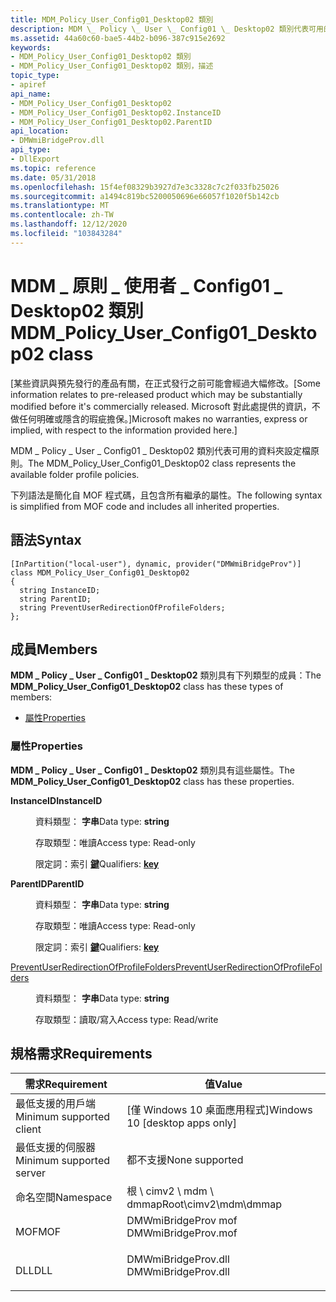 ```yaml
---
title: MDM_Policy_User_Config01_Desktop02 類別
description: MDM \_ Policy \_ User \_ Config01 \_ Desktop02 類別代表可用的資料夾設定檔原則。
ms.assetid: 44a60c60-bae5-44b2-b096-387c915e2692
keywords:
- MDM_Policy_User_Config01_Desktop02 類別
- MDM_Policy_User_Config01_Desktop02 類別，描述
topic_type:
- apiref
api_name:
- MDM_Policy_User_Config01_Desktop02
- MDM_Policy_User_Config01_Desktop02.InstanceID
- MDM_Policy_User_Config01_Desktop02.ParentID
api_location:
- DMWmiBridgeProv.dll
api_type:
- DllExport
ms.topic: reference
ms.date: 05/31/2018
ms.openlocfilehash: 15f4ef08329b3927d7e3c3328c7c2f033fb25026
ms.sourcegitcommit: a1494c819bc5200050696e66057f1020f5b142cb
ms.translationtype: MT
ms.contentlocale: zh-TW
ms.lasthandoff: 12/12/2020
ms.locfileid: "103843284"
---
```

# <a name="mdm_policy_user_config01_desktop02-class"></a><span data-ttu-id="34d08-105">MDM \_ 原則 \_ 使用者 \_ Config01 \_ Desktop02 類別</span><span class="sxs-lookup"><span data-stu-id="34d08-105">MDM\_Policy\_User\_Config01\_Desktop02 class</span></span>

<span data-ttu-id="34d08-106">\[某些資訊與預先發行的產品有關，在正式發行之前可能會經過大幅修改。</span><span class="sxs-lookup"><span data-stu-id="34d08-106">\[Some information relates to pre-released product which may be substantially modified before it's commercially released.</span></span> <span data-ttu-id="34d08-107">Microsoft 對此處提供的資訊，不做任何明確或隱含的瑕疵擔保。\]</span><span class="sxs-lookup"><span data-stu-id="34d08-107">Microsoft makes no warranties, express or implied, with respect to the information provided here.\]</span></span>

<span data-ttu-id="34d08-108">MDM \_ Policy \_ User \_ Config01 \_ Desktop02 類別代表可用的資料夾設定檔原則。</span><span class="sxs-lookup"><span data-stu-id="34d08-108">The MDM\_Policy\_User\_Config01\_Desktop02 class represents the available folder profile policies.</span></span>

<span data-ttu-id="34d08-109">下列語法是簡化自 MOF 程式碼，且包含所有繼承的屬性。</span><span class="sxs-lookup"><span data-stu-id="34d08-109">The following syntax is simplified from MOF code and includes all inherited properties.</span></span>

## <a name="syntax"></a><span data-ttu-id="34d08-110">語法</span><span class="sxs-lookup"><span data-stu-id="34d08-110">Syntax</span></span>

``` syntax
[InPartition("local-user"), dynamic, provider("DMWmiBridgeProv")]
class MDM_Policy_User_Config01_Desktop02
{
  string InstanceID;
  string ParentID;
  string PreventUserRedirectionOfProfileFolders;
};
```

## <a name="members"></a><span data-ttu-id="34d08-111">成員</span><span class="sxs-lookup"><span data-stu-id="34d08-111">Members</span></span>

<span data-ttu-id="34d08-112">**MDM \_ Policy \_ User \_ Config01 \_ Desktop02** 類別具有下列類型的成員：</span><span class="sxs-lookup"><span data-stu-id="34d08-112">The **MDM\_Policy\_User\_Config01\_Desktop02** class has these types of members:</span></span>

-   [<span data-ttu-id="34d08-113">屬性</span><span class="sxs-lookup"><span data-stu-id="34d08-113">Properties</span></span>](#properties)

### <a name="properties"></a><span data-ttu-id="34d08-114">屬性</span><span class="sxs-lookup"><span data-stu-id="34d08-114">Properties</span></span>

<span data-ttu-id="34d08-115">**MDM \_ Policy \_ User \_ Config01 \_ Desktop02** 類別具有這些屬性。</span><span class="sxs-lookup"><span data-stu-id="34d08-115">The **MDM\_Policy\_User\_Config01\_Desktop02** class has these properties.</span></span>

<dl> <dt>

<span data-ttu-id="34d08-116">**InstanceID**</span><span class="sxs-lookup"><span data-stu-id="34d08-116">**InstanceID**</span></span>
</dt> <dd> <dl> <dt>

<span data-ttu-id="34d08-117">資料類型： **字串**</span><span class="sxs-lookup"><span data-stu-id="34d08-117">Data type: **string**</span></span>
</dt> <dt>

<span data-ttu-id="34d08-118">存取類型：唯讀</span><span class="sxs-lookup"><span data-stu-id="34d08-118">Access type: Read-only</span></span>
</dt> <dt>

<span data-ttu-id="34d08-119">限定詞：索引 [**鍵**](/windows/desktop/WmiSdk/key-qualifier)</span><span class="sxs-lookup"><span data-stu-id="34d08-119">Qualifiers: [**key**](/windows/desktop/WmiSdk/key-qualifier)</span></span>
</dt> </dl>

</dd> <dt>

<span data-ttu-id="34d08-120">**ParentID**</span><span class="sxs-lookup"><span data-stu-id="34d08-120">**ParentID**</span></span>
</dt> <dd> <dl> <dt>

<span data-ttu-id="34d08-121">資料類型： **字串**</span><span class="sxs-lookup"><span data-stu-id="34d08-121">Data type: **string**</span></span>
</dt> <dt>

<span data-ttu-id="34d08-122">存取類型：唯讀</span><span class="sxs-lookup"><span data-stu-id="34d08-122">Access type: Read-only</span></span>
</dt> <dt>

<span data-ttu-id="34d08-123">限定詞：索引 [**鍵**](/windows/desktop/WmiSdk/key-qualifier)</span><span class="sxs-lookup"><span data-stu-id="34d08-123">Qualifiers: [**key**](/windows/desktop/WmiSdk/key-qualifier)</span></span>
</dt> </dl>

</dd> <dt>

[<span data-ttu-id="34d08-124">PreventUserRedirectionOfProfileFolders</span><span class="sxs-lookup"><span data-stu-id="34d08-124">PreventUserRedirectionOfProfileFolders</span></span>](/windows/client-management/mdm/policy-csp-desktop#desktop-preventuserredirectionofprofilefolders)
</dt> <dd> <dl> <dt>

<span data-ttu-id="34d08-125">資料類型： **字串**</span><span class="sxs-lookup"><span data-stu-id="34d08-125">Data type: **string**</span></span>
</dt> <dt>

<span data-ttu-id="34d08-126">存取類型：讀取/寫入</span><span class="sxs-lookup"><span data-stu-id="34d08-126">Access type: Read/write</span></span>
</dt> </dl>

</dd> </dl>

## <a name="requirements"></a><span data-ttu-id="34d08-127">規格需求</span><span class="sxs-lookup"><span data-stu-id="34d08-127">Requirements</span></span>



| <span data-ttu-id="34d08-128">需求</span><span class="sxs-lookup"><span data-stu-id="34d08-128">Requirement</span></span> | <span data-ttu-id="34d08-129">值</span><span class="sxs-lookup"><span data-stu-id="34d08-129">Value</span></span> |
|-------------------------------------|------------------------------------------------------------------------------------------------|
| <span data-ttu-id="34d08-130">最低支援的用戶端</span><span class="sxs-lookup"><span data-stu-id="34d08-130">Minimum supported client</span></span><br/> | <span data-ttu-id="34d08-131">\[僅 Windows 10 桌面應用程式\]</span><span class="sxs-lookup"><span data-stu-id="34d08-131">Windows 10 \[desktop apps only\]</span></span><br/>                                                    |
| <span data-ttu-id="34d08-132">最低支援的伺服器</span><span class="sxs-lookup"><span data-stu-id="34d08-132">Minimum supported server</span></span><br/> | <span data-ttu-id="34d08-133">都不支援</span><span class="sxs-lookup"><span data-stu-id="34d08-133">None supported</span></span><br/>                                                                      |
| <span data-ttu-id="34d08-134">命名空間</span><span class="sxs-lookup"><span data-stu-id="34d08-134">Namespace</span></span><br/>                | <span data-ttu-id="34d08-135">根 \\ cimv2 \\ mdm \\ dmmap</span><span class="sxs-lookup"><span data-stu-id="34d08-135">Root\\cimv2\\mdm\\dmmap</span></span><br/>                                                             |
| <span data-ttu-id="34d08-136">MOF</span><span class="sxs-lookup"><span data-stu-id="34d08-136">MOF</span></span><br/>                      | <dl> <span data-ttu-id="34d08-137"><dt>DMWmiBridgeProv mof</dt></span><span class="sxs-lookup"><span data-stu-id="34d08-137"><dt>DMWmiBridgeProv.mof</dt></span></span> </dl> |
| <span data-ttu-id="34d08-138">DLL</span><span class="sxs-lookup"><span data-stu-id="34d08-138">DLL</span></span><br/>                      | <dl> <span data-ttu-id="34d08-139"><dt>DMWmiBridgeProv.dll</dt></span><span class="sxs-lookup"><span data-stu-id="34d08-139"><dt>DMWmiBridgeProv.dll</dt></span></span> </dl> |



 

